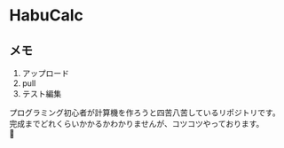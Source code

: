 # HabuCalc

## メモ
1. アップロード
2. pull
3. テスト編集

プログラミング初心者が計算機を作ろうと四苦八苦しているリポジトリです。<br>
完成までどれくらいかかるかわかりませんが、コツコツやっております。<br>
🐍
